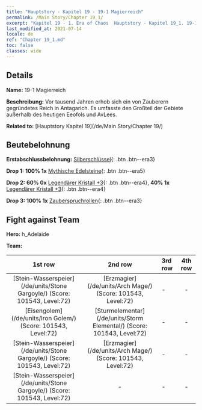 ```yaml
---
title: "Hauptstory - Kapitel 19 - 19-1 Magierreich"
permalink: /Main Story/Chapter 19_1/
excerpt: "Kapitel 19 - 1. Era of Chaos  Hauptstory - Kapitel 19_1. 19-1 Magierreich"
last_modified_at: 2021-07-14
locale: de
ref: "Chapter 19_1.md"
toc: false
classes: wide
---
```


## Details

 **Name:** 19-1 Magierreich

 **Beschreibung:** Vor tausend Jahren erhob sich ein von Zauberern gegründetes Reich in Antagarich. Es umfasste den Großteil der Gebiete außerhalb des heutigen Eeofols und AvLees.

 **Related to:** [Hauptstory Kapitel 19](/de/Main Story/Chapter 19/)

## Beutebelohnung

 **Erstabschlussbelohnung:** [Silberschlüssel](/ItemsDE/con_693/){: .btn .btn--era3}

 **Drop 1:** **100% 1x** [Mythische Edelsteine](/ItemsDE/mat_65/){: .btn .btn--era5}

 **Drop 2:** **60% 0x** [Legendärer Kristall +3](/ItemsDE/mat_59/){: .btn .btn--era4}, **40% 1x** [Legendärer Kristall +3](/ItemsDE/mat_59/){: .btn .btn--era4}

 **Drop 3:** **100% 1x** [Zauberspruchrollen](/ItemsDE/con_694/){: .btn .btn--era3}


## Fight against Team
 **Hero:** h_Adelaide

 **Team:**


  | 1st row | 2nd row | 3rd row | 4th row |
  |:----:|:----:|:----|:----:|
  | [Stein-Wasserspeier](/de/units/Stone Gargoyle/) (Score: 101543, Level:72)  | [Erzmagier](/de/units/Arch Mage/) (Score: 101543, Level:72)  | - | - |
  | [Eisengolem](/de/units/Iron Golem/) (Score: 101543, Level:72)  | [Sturmelementar](/de/units/Storm Elemental/) (Score: 101543, Level:72)  | - | - |
  | [Stein-Wasserspeier](/de/units/Stone Gargoyle/) (Score: 101543, Level:72)  | [Erzmagier](/de/units/Arch Mage/) (Score: 101543, Level:72)  | - | - |
  | [Stein-Wasserspeier](/de/units/Stone Gargoyle/) (Score: 101543, Level:72)  | - | - | - |


